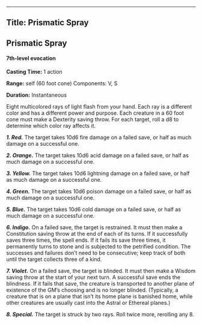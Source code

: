 -------------------------
Title: Prismatic Spray
-------------------------

## Prismatic Spray

#### 7th-level evocation


**Casting Time:** 1 action 

**Range:** self (60 foot cone) Components: V, S 

**Duration:** Instantaneous


Eight multicolored rays of light flash from your hand. Each ray is a
different color and has a different power and purpose. Each creature in
a 60 foot cone must make a Dexterity saving throw. For each target,
roll a d8 to determine which color ray affects it.

**_1. Red._** The target takes 10d6 fire damage on a failed
    save, or half as much damage on a successful one.

**_2. Orange._** The target takes 10d6 acid damage on a
    failed save, or half as much damage on a successful one.

**_3. Yellow._** The target takes 10d6 lightning damage on a
    failed save, or half as much damage on a successful one.

**_4. Green._** The target takes 10d6 poison damage on a
    failed save, or half as much damage on a successful one.

**_5. Blue._** The target takes 10d6 cold damage on a
    failed save, or half as much damage on a successful one.

**_6. Indigo._** On a failed save, the target is restrained.
    It must then make a Constitution saving throw at the end of each of
    its turns. If it successfully saves three times, the spell ends. If
    it fails its save three times, it permanently turns to stone and is
    subjected to the petrified condition. The successes and failures
    don’t need to be consecutive; keep track of both until the target
    collects three of a kind.

**_7. Violet._** On a failed save, the target is blinded. It
    must then make a Wisdom saving throw at the start of your next turn.
    A successful save ends the blindness. If it fails that save, the
    creature is transported to another plane of existence of the GM’s
    choosing and is no longer blinded. (Typically, a creature that is on
    a plane that isn’t its home plane is banished home, while other
    creatures are usually cast into the Astral or
    Ethereal planes.)

**_8. Special._** The target is struck by two rays. Roll
    twice more, rerolling any 8.

